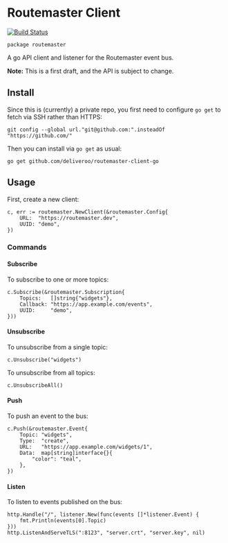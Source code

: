 # Routemaster Client

[![Build Status](https://travis-ci.com/deliveroo/routemaster-client-go.svg?token=Cn6Bjq9ZZa5MrmKhd9RW&branch=master)](https://travis-ci.com/deliveroo/routemaster-client-go)

`package routemaster`

A go API client and listener for the Routemaster event bus.

**Note:** This is a first draft, and the API is subject to change.

## Install

Since this is (currently) a private repo, you first need to configure `go get`
to fetch via SSH rather than HTTPS:

	git config --global url."git@github.com:".insteadOf "https://github.com/"

Then you can install via `go get` as usual:

	go get github.com/deliveroo/routemaster-client-go

## Usage

First, create a new client:

	c, err := routemaster.NewClient(&routemaster.Config{
		URL:  "https://routemaster.dev",
		UUID: "demo",
	})

### Commands

#### Subscribe

To subscribe to one or more topics:

	c.Subscribe(&routemaster.Subscription{
		Topics:   []string{"widgets"},
		Callback: "https://app.example.com/events",
		UUID:     "demo",
	}))

#### Unsubscribe

To unsubscribe from a single topic:

	c.Unsubscribe("widgets")

To unsubscribe from all topics:

	c.UnsubscribeAll()

#### Push

To push an event to the bus:

	c.Push(&routemaster.Event{
		Topic: "widgets",
		Type:  "create",
		URL:   "https://app.example.com/widgets/1",
		Data:  map[string]interface{}{
			"color": "teal",
		},
	})

#### Listen

To listen to events published on the bus:

	http.Handle("/", listener.New(func(events []*listener.Event) {
		fmt.Println(events[0].Topic)
	}))
	http.ListenAndServeTLS(":8123", "server.crt", "server.key", nil)
